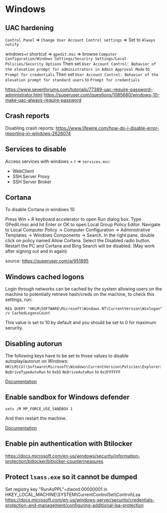 # Windows

## UAC hardening

`Control Panel` => `Change User Account Control settings` => Set to `Always notify`

windows+r shortcut => `gpedit.msc` => browse `Computer Configuration/Windows Settings/Securiry Settings/Local Policies/Security Options`
Then set `User Account Control: Behavior of the elevation prompt for administrators in Admin Approval Mode` to `Prompt for credentials`
Then set `User Account Control: Behavior of the elevation prompt for standard users` to `Prompt for credentials`

https://www.sevenforums.com/tutorials/77389-uac-require-password-administrator.html
https://superuser.com/questions/1085680/windows-10-make-uac-always-require-password

## Crash reports

Disabling crash reports: https://www.lifewire.com/how-do-i-disable-error-reporting-in-windows-2626074

## Services to disable

Access services with windows + r => `services.msc`:
* WebClient
* SSH Server Proxy
* SSH Server Broker

## Cortana

To disable Cortana in windows 10

Press Win + R keyboard accelerator to open Run dialog box.
Type GPedit.msc and hit Enter or OK to open Local Group Policy Editor. Navigate to Local Computer Policy -> Computer Configuration -> Administrative Templates -> Windows Components -> Search.
In the right pane, double click on policy named Allow Cortana.
Select the Disabled radio button.
Restart the PC and Cortana and Bing Search will be disabled. (May work after signing out and in again)

source: https://superuser.com/a/951895

## Windows cached logons

Login through networks can be cached by the system allowing users on the machine to potentially retrieve hash/creds on the machine, to check this settings, run:
```
REG QUERY "HKLM\SOFTWARE\Microsoft\Windows NT\CurrentVersion\Winlogon" /v CachedLogonsCount
```

This value is set to 10 by default and you should be set to 0 for maximum security.

## Disabling autorun

The following keys have to be set to those values to disable autoplay/autorun on Windows:
`HK(LM|CU)\Software\Microsoft\Windows\CurrentVersion\Policies\Explorer`:
`NoDriveTypeAutoRun` to `0xb5`
`NoDriveAutoRun` to `0x3FFFFFF`

[Documentation](https://technet.microsoft.com/en-us/library/cc938275.aspx)

## Enable sandbox for Windows defender

```
setx /M MP_FORCE_USE_SANDBOX 1
```
And then restart the machine.

[Documentation](https://cloudblogs.microsoft.com/microsoftsecure/2018/10/26/windows-defender-antivirus-can-now-run-in-a-sandbox/)

## Enable pin authentication with Btilocker

https://docs.microsoft.com/en-us/windows/security/information-protection/bitlocker/bitlocker-countermeasures

## Protect `lsass.exe` so it cannot be dumped

Set registry key "RunAsPPL"=dword:00000001 in HKEY_LOCAL_MACHINE\SYSTEM\CurrentControlSet\Control\Lsa
https://docs.microsoft.com/en-us/windows-server/security/credentials-protection-and-management/configuring-additional-lsa-protection
